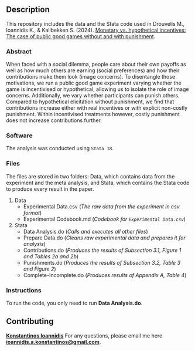## Description

This repository includes the data and the Stata code used in Drouvelis M., Ioannidis K., & Kallbekken S. (2024). [Monetary vs. hypothetical incentives: The case of public good games without and with punishment]().

### Abstract

When faced with a social dilemma, people care about their own payoffs as well as how much others are earning (social preferences) and how their contributions make them look (image concerns). To disentangle those motivations, we run a public good game experiment varying whether the game is incentivised or hypothetical, allowing us to isolate the role of image concerns. Additionally, we vary whether participants can punish others. Compared to hypothetical elicitation without punishment, we find that contributions increase either with real incentives or with explicit non-costly punishment. Within incentivised treatments however, costly punishment does not increase contributions further.

### Software

The analysis was conducted using ```Stata 18```.

### Files

The files are stored in two folders: Data, which contains data from the experiment and the meta analysis, and Stata, which contains the Stata code to produce every result in the paper.

1. Data
   * Experimental Data.csv (*The raw data from the experiment in csv format*)
   * Experimental Codebook.md (*Codebook for ```Experimental Data.csv```*)
2. Stata
   * Data Analysis.do (*Calls and executes all other files*)
   * Prepare Data.do (*Cleans raw experimental data and prepares it for analysis*)
   * Contributions.do (*Produces the results of Subsection 3.1, Figure 1 and Tables 2a and 2b*)
   * Punishments.do (*Produces the results of Subsection 3.2, Table 3 and Figure 2*)
   * Complete-Incomplete.do (*Produces results of Appendix A, Table 4*)

### Instructions
To run the code, you only need to run **Data Analysis.do**.

## Contributing

**[Konstantinos Ioannidis](http://konstantinosioannidis.com/)** 
For any questions, please email me here **ioannidis.a.konstantinos@gmail.com**.
